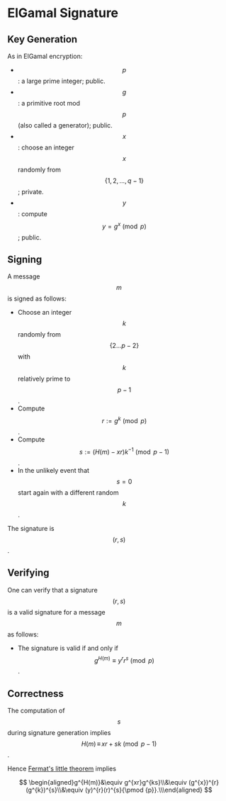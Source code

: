 # ElGamal Signature

## Key Generation

As in ElGamal encryption:

* $$p$$: a large prime integer; public.
* $$g$$: a primitive root mod $$p$$\(also called a generator\); public.
* $$x$$: choose an integer $$x$$randomly from $$\{1,2,\dots,q-1\}$$; private.
* $$y$$: compute $$y=g^x\pmod p$$; public.

## Signing

A message $$m$$ is signed as follows:

* Choose an integer $$k$$ randomly from $$\{2\ldots p-2\}$$ with $$k$$ relatively prime to $$p-1$$.
* Compute $$r:=g^{k}{\pmod {p}}$$.
* Compute $$s:=(H(m)-xr)k^{-1}{\pmod {p-1}}$$.
* In the unlikely event that $$s=0$$ start again with a different random $$k$$.

The signature is $$(r,s)$$.

## Verifying

One can verify that a signature $$(r,s)$$ is a valid signature for a message $$m$$ as follows:

* The signature is valid if and only if $$g^{H(m)}\equiv y^{r}r^{s}{\pmod {p}}$$.

## Correctness

The computation of $$s$$ during signature generation implies $$H(m)\,\equiv \,xr+sk{\pmod {p-1}}$$.

Hence [Fermat's little theorem](https://inse6110.lingt.xyz/fermats-little-theorem) implies

$$
\begin{aligned}g^{H(m)}&\equiv g^{xr}g^{ks}\\&\equiv (g^{x})^{r}(g^{k})^{s}\\&\equiv (y)^{r}(r)^{s}{\pmod {p}}.\\\end{aligned}
$$

